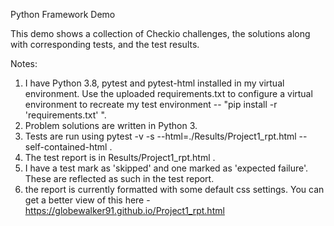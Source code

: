 Python Framework Demo

This demo shows a collection of Checkio challenges, the solutions along with corresponding tests, and the test results.

Notes:

1. I have Python 3.8, pytest and pytest-html installed in my virtual environment. Use the uploaded requirements.txt to configure a virtual environment to recreate my test environment -- "pip install -r 'requirements.txt' ".
2. Problem solutions are written in Python 3.
3. Tests are run using pytest -v -s --html=./Results/Project1_rpt.html --self-contained-html .
4. The test report is in Results/Project1_rpt.html .
5. I have a test mark as 'skipped' and one marked as 'expected failure'. These are reflected as such in the test report.
6. the report is currently formatted with some default css settings. You can get a better view of this here - https://globewalker91.github.io/Project1_rpt.html